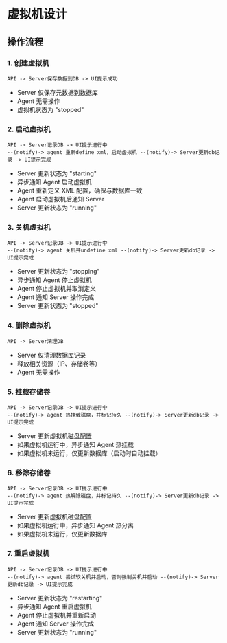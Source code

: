 # 虚拟机设计

## 操作流程

### 1. 创建虚拟机
```
API -> Server保存数据到DB -> UI提示成功
```
- Server 仅保存元数据到数据库
- Agent 无需操作
- 虚拟机状态为 "stopped"

### 2. 启动虚拟机
```
API -> Server记录DB -> UI提示进行中
--(notify)-> agent 重新define xml，启动虚拟机 --(notify)-> Server更新db记录 -> UI提示完成
```
- Server 更新状态为 "starting"
- 异步通知 Agent 启动虚拟机
- Agent 重新定义 XML 配置，确保与数据库一致
- Agent 启动虚拟机后通知 Server
- Server 更新状态为 "running"

### 3. 关机虚拟机
```
API -> Server记录DB -> UI提示进行中
--(notify)-> agent 关机并undefine xml --(notify)-> Server更新db记录 -> UI提示完成
```
- Server 更新状态为 "stopping"
- 异步通知 Agent 停止虚拟机
- Agent 停止虚拟机并取消定义
- Agent 通知 Server 操作完成
- Server 更新状态为 "stopped"

### 4. 删除虚拟机
```
API -> Server清理DB
```
- Server 仅清理数据库记录
- 释放相关资源（IP、存储卷等）
- Agent 无需操作

### 5. 挂载存储卷
```
API -> Server记录DB -> UI提示进行中
--(notify)-> agent 热挂载磁盘，并标记持久 --(notify)-> Server更新db记录 -> UI提示完成
```
- Server 更新虚拟机磁盘配置
- 如果虚拟机运行中，异步通知 Agent 热挂载
- 如果虚拟机未运行，仅更新数据库（启动时自动挂载）

### 6. 移除存储卷
```
API -> Server记录DB -> UI提示进行中
--(notify)-> agent 热解除磁盘，并标记持久 --(notify)-> Server更新db记录 -> UI提示完成
```
- Server 更新虚拟机磁盘配置
- 如果虚拟机运行中，异步通知 Agent 热分离
- 如果虚拟机未运行，仅更新数据库

### 7. 重启虚拟机
```
API -> Server记录DB -> UI提示进行中
--(notify)-> agent 尝试软关机并启动，否则强制关机并启动 --(notify)-> Server更新db记录 -> UI提示完成
```
- Server 更新状态为 "restarting"
- 异步通知 Agent 重启虚拟机
- Agent 停止虚拟机并重新启动
- Agent 通知 Server 操作完成
- Server 更新状态为 "running"
